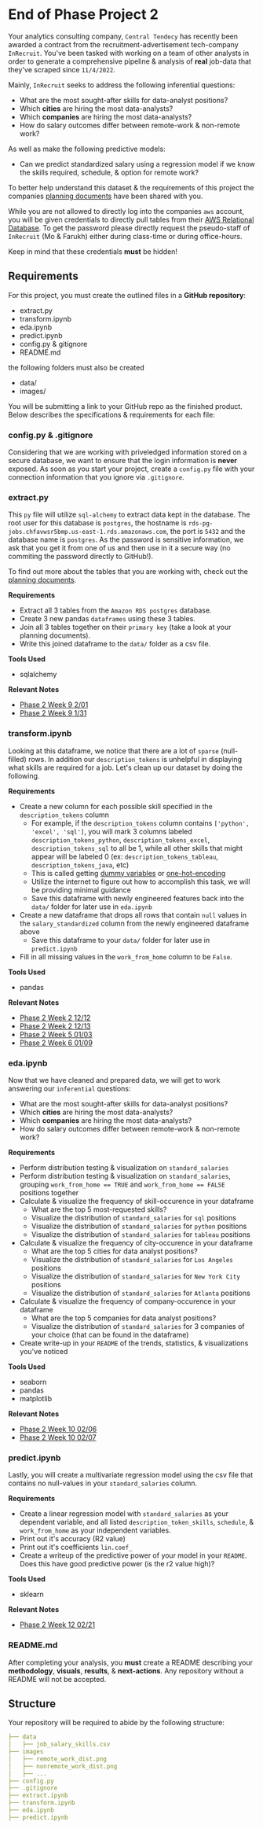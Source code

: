 # End of Phase Project 2 

Your analytics consulting company, `Central Tendecy` has recently been awarded a contract from the recruitment-advertisement tech-company `InRecruit`. You've been tasked with working on a team of other analysts in order to generate a comprehensive pipeline & analysis of **real** job-data that they've scraped since `11/4/2022`.

Mainly, `InRecruit` seeks to address the following inferential questions:

* What are the most sought-after skills for data-analyst positions?
* Which **cities** are hiring the most data-analysts?
* Which **companies** are hiring the most data-analysts?
* How do salary outcomes differ between remote-work & non-remote work?

As well as make the following predictive models:

* Can we predict standardized salary using a regression model if we know the skills required, schedule, & option for remote work?

To better help understand this dataset & the requirements of this project the companies [planning documents](https://drive.google.com/drive/folders/1z4EwdbyfUzf-FuRTJfVMaRSm5-R25viA?usp=share_link) have been shared with you.

While you are not allowed to directly log into the companies `aws` account, you will be given credentials to directly pull tables from their [AWS Relational Database](https://aws.amazon.com/rds/). To get the password please directly request the pseudo-staff of `InRecruit` (Mo & Farukh) either during class-time or during office-hours.

Keep in mind that these credentials **must** be hidden!

## Requirements

For this project, you must create the outlined files in a **GitHub repository**:

* extract.py
* transform.ipynb
* eda.ipynb
* predict.ipynb
* config.py & gitignore
* README.md

the following folders must also be created

* data/
* images/

You will be submitting a link to your GitHub repo as the finished product. Below describes the specifications & requirements for each file:

### config.py & .gitignore

Considering that we are working with priveledged information stored on a secure database, we want to ensure that the login information is **never** exposed. As soon as you start your project, create a `config.py` file with your connection information that you ignore via `.gitignore`.

### extract.py

This `py` file will utilize `sql-alchemy` to extract data kept in the database. The root user for this database is `postgres`, the hostname is `rds-pg-jobs.chfavwsr5bmp.us-east-1.rds.amazonaws.com`, the port is `5432` and the database name is `postgres`. As the password is sensitive information, we ask that you get it from one of us and then use in it a secure way (no commiting the password directly to GitHub!).

To find out more about the tables that you are working with, check out the [planning documents](https://drive.google.com/drive/folders/1z4EwdbyfUzf-FuRTJfVMaRSm5-R25viA?usp=share_link).

**Requirements**
* Extract all 3 tables from the `Amazon RDS postgres` database.
* Create 3 new pandas `dataframes` using these 3 tables.
* Join all 3 tables together on their `primary key` (take a look at your planning documents).
* Write this joined dataframe to the `data/` folder as a csv file.

**Tools Used**
* sqlalchemy

**Relevant Notes**
* [Phase 2 Week 9 2/01](https://classroom.google.com/u/0/c/NTQ2NzMzMDQwMDM5/m/NTg4MDk1NTE2NDU4/details)
* [Phase 2 Week 9 1/31](https://classroom.google.com/u/0/c/NTQ2NzMzMDQwMDM5/m/NTg3ODExMzM0Mzk0/details)

### transform.ipynb

Looking at this dataframe, we notice that there are a lot of `sparse` (null-filled) rows. In addition our `description_tokens` is unhelpful in displaying what skills are required for a job. Let's clean up our dataset by doing the following.

**Requirements**
* Create a new column for each possible skill specified in the `description_tokens` column
    * For example, if the `description_tokens` column contains `['python', 'excel', 'sql']`, you will mark 3 columns labeled `description_tokens_python`, `description_tokens_excel`, `description_tokens_sql` to all  be 1, while all other skills that might appear will be labeled 0 (ex: `description_tokens_tableau`, `description_tokens_java`, etc)
    * This is called getting [dummy variables](https://pandas.pydata.org/pandas-docs/stable/reference/api/pandas.get_dummies.html) or [one-hot-encoding](https://www.educative.io/answers/one-hot-encoding-in-python)
    * Utilize the internet to figure out how to accomplish this task, we will be providing minimal guidance
    * Save this dataframe with newly engineered features back into the `data/` folder for later use in `eda.ipynb`
* Create a new dataframe that drops all rows that contain `null` values in the `salary_standardized` column from the newly engineered dataframe above
    * Save this dataframe to your `data/` folder for later use in `predict.ipynb`
* Fill in all missing values in the `work_from_home` column to be `False`.

**Tools Used**
* pandas

**Relevant Notes**
* [Phase 2 Week 2 12/12](https://classroom.google.com/u/0/c/NTQ2NzMzMDQwMDM5/m/NTc4NTE5NDcxMTc5/details)
* [Phase 2 Week 2 12/13](https://classroom.google.com/u/0/c/NTQ2NzMzMDQwMDM5/m/NTc4OTE3NTM3MjEw/details)
* [Phase 2 Week 5 01/03](https://classroom.google.com/u/0/c/NTQ2NzMzMDQwMDM5/a/NTA5Mjc5MjQyMDcx/details)
* [Phase 2 Week 6 01/09](https://classroom.google.com/u/0/c/NTQ2NzMzMDQwMDM5/m/NTgyMDgxMTY5NTQ4/details)

### eda.ipynb

Now that we have cleaned and prepared data, we will get to work answering our `inferential` questions:
* What are the most sought-after skills for data-analyst positions?
* Which **cities** are hiring the most data-analysts?
* Which **companies** are hiring the most data-analysts?
* How do salary outcomes differ between remote-work & non-remote work?

**Requirements**
* Perform distribution testing & visualization on `standard_salaries`
* Perform distribution testing & visualization on `standard_salaries`, grouping `work_from_home == TRUE` and `work_from_home == FALSE` positions together
* Calculate & visualize the frequency of skill-occurence in your dataframe
    * What are the top 5 most-requested skills?
    * Visualize the distribution of `standard_salaries` for `sql` positions
    * Visualize the distribution of `standard_salaries` for `python` positions
    * Visualize the distribution of `standard_salaries` for `tableau` positions
* Calculate & visualize the frequency of city-occurence in your dataframe
    * What are the top 5 cities for data analyst positions?
    * Visualize the distribution of `standard_salaries` for `Los Angeles` positions
    * Visualize the distribution of `standard_salaries` for `New York City` positions
    * Visualize the distribution of `standard_salaries` for `Atlanta` positions
* Calculate & visualize the frequency of company-occurence in your dataframe
    * What are the top 5 companies for data analyst positions?
    * Visualize the distribution of `standard_salaries` for 3 companies of your choice (that can be found in the dataframe)
* Create write-up in your `README` of the trends, statistics, & visualizations you've noticed

**Tools Used**
* seaborn
* pandas
* matplotlib

**Relevant Notes**
* [Phase 2 Week 10 02/06](https://classroom.google.com/u/0/c/NTQ2NzMzMDQwMDM5/m/NTkxMjUzNDg1Mjkw/details)
* [Phase 2 Week 10 02/07](https://classroom.google.com/u/0/c/NTQ2NzMzMDQwMDM5/m/NTkxNDkwMTU3NTk2/details)

### predict.ipynb

Lastly, you will create a multivariate regression model using the csv file that contains no null-values in your `standard_salaries` column. 

**Requirements**
* Create a linear regression model with `standard_salaries` as your dependent variable, and all listed `description_token_skills`, `schedule`, & `work_from_home` as your independent variables.
* Print out it's accuracy (R2 value)
* Print out it's coefficients `lin.coef_`
* Create a writeup of the predictive power of your model in your `README`. Does this have good predictive power (is the r2 value high)?

**Tools Used**
* sklearn

**Relevant Notes**
* [Phase 2 Week 12 02/21](https://classroom.google.com/u/0/c/NTQ2NzMzMDQwMDM5/m/NTk0MDU5MDg3MTgw/details)


### README.md

After completing your analysis, you **must** create a README describing your **methodology**, **visuals**, **results**, & **next-actions**. Any repository without a README will not be accepted.

## Structure

Your repository will be required to abide by the following structure:

```yaml
├── data
│   ├── job_salary_skills.csv
├── images
│   ├── remote_work_dist.png
│   ├── nonremote_work_dist.png
│   ├── ...
├── config.py
├── .gitignore
├── extract.ipynb
├── transform.ipynb
├── eda.ipynb
├── predict.ipynb
```
